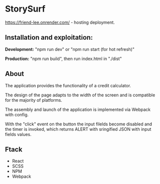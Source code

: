 # StorySurf 

https://friend-lee.onrender.com/ - hosting deployment.

## Installation and exploitation:

<b> Development:</b> "npm run dev" or "npm run start (for hot refresh)"
<p>
<b>Production:</b> "npm run build", then run index.html in "./dist"

## About

The application provides the functionality of a credit calculator.
<p>
The design of the page adapts to the width of the screen and is compatible for the majority of platforms.
<p>
The assembly and launch of the application is implemented via Webpack with config.
<p>
With the "click" event on the button the input filelds become disabled and the timer is invoked, which returns ALERT with sringified JSON with input fields values. 

## Ftack
- React
- SCSS
- NPM
- Webpack
